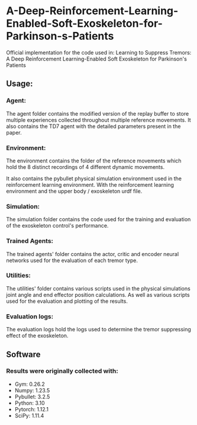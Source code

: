 # A-Deep-Reinforcement-Learning-Enabled-Soft-Exoskeleton-for-Parkinson-s-Patients

Official implementation for the code used in: Learning to Suppress Tremors: A Deep Reinforcement Learning-Enabled Soft Exoskeleton for Parkinson's Patients

## Usage:
### Agent:
The agent folder contains the modified version of the replay buffer to store multiple experiences
collected throughout multiple reference movements.
It also contains the TD7 agent with the detailed parameters present in the paper.

### Environment:
The environment contains the folder of the reference movements which hold the 8 distinct
recordings of 4 different dynamic movements.

It also contains the pybullet physical simulation environment used in the reinforcement
learning environment. With the reinforcement learning environment and the upper body / exoskeleton
urdf file.

### Simulation:

The simulation folder contains the code used for the training and evaluation of the exoskeleton
control's performance.

### Trained Agents:

The trained agents' folder contains the actor, critic and encoder neural networks used for
the evaluation of each tremor type.

### Utilities:

The utilities' folder contains various scripts used in the physical simulations joint angle and end
effector position calculations. As well as various scripts used for the evaluation and plotting of
the results.

### Evaluation logs:

The evaluation logs hold the logs used to determine the tremor suppressing effect of the exoskeleton.

## Software
### Results were originally collected with:
* Gym: 0.26.2
* Numpy: 1.23.5
* Pybullet: 3.2.5
* Python: 3.10
* Pytorch: 1.12.1
* SciPy: 1.11.4
